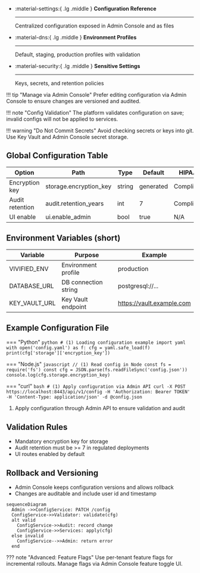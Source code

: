 <div class='grid cards' markdown>

-   :material-settings:{ .lg .middle } **Configuration Reference**
    
    ---
    Centralized configuration exposed in Admin Console and as files

-   :material-dns:{ .lg .middle } **Environment Profiles**
    
    ---
    Default, staging, production profiles with validation

-   :material-security:{ .lg .middle } **Sensitive Settings**
    
    ---
    Keys, secrets, and retention policies

</div>

!!! tip "Manage via Admin Console"
    Prefer editing configuration via Admin Console to ensure changes are versioned and audited.

!!! note "Config Validation"
    The platform validates configuration on save; invalid configs will not be applied to services.

!!! warning "Do Not Commit Secrets"
    Avoid checking secrets or keys into git. Use Key Vault and Admin Console secret storage.

## Global Configuration Table

| Option | Path | Type | Default | HIPAA |
|--------|------|------|---------|-------|
| Encryption key | storage.encryption_key | string | generated | Compliant |
| Audit retention | audit.retention_years | int | 7 | Compliant |
| UI enable | ui.enable_admin | bool | true | N/A |


## Environment Variables (short)

| Variable | Purpose | Example |
|----------|---------|---------|
| VIVIFIED_ENV | Environment profile | production |
| DATABASE_URL | DB connection string | postgresql://... |
| KEY_VAULT_URL | Key Vault endpoint | https://vault.example.com |


## Example Configuration File

=== "Python"
    ```python
    # (1) Loading configuration example
    import yaml
    with open('config.yaml') as f:
      cfg = yaml.safe_load(f)
    print(cfg['storage']['encryption_key'])
    ```

=== "Node.js"
    ```javascript
    // (1) Read config in Node
    const fs = require('fs')
    const cfg = JSON.parse(fs.readFileSync('config.json'))
    console.log(cfg.storage.encryption_key)
    ```

=== "curl"
    ```bash
    # (1) Apply configuration via Admin API
    curl -X POST https://localhost:8443/api/v1/config -H 'Authorization: Bearer TOKEN' -H 'Content-Type: application/json' -d @config.json
    ```

1. Apply configuration through Admin API to ensure validation and audit


## Validation Rules

- Mandatory encryption key for storage
- Audit retention must be >= 7 in regulated deployments
- UI routes enabled by default


## Rollback and Versioning

- Admin Console keeps configuration versions and allows rollback
- Changes are auditable and include user id and timestamp

```mermaid
sequenceDiagram
  Admin ->>ConfigService: PATCH /config
  ConfigService->>Validator: validate(cfg)
  alt valid
    ConfigService->>Audit: record change
    ConfigService->>Services: apply(cfg)
  else invalid
    ConfigService-->>Admin: return error
  end
```


??? note "Advanced: Feature Flags"
    Use per-tenant feature flags for incremental rollouts. Manage flags via Admin Console feature toggle UI.

[^1]: Always keep configuration templates and examples in the repo but do NOT commit secrets.
